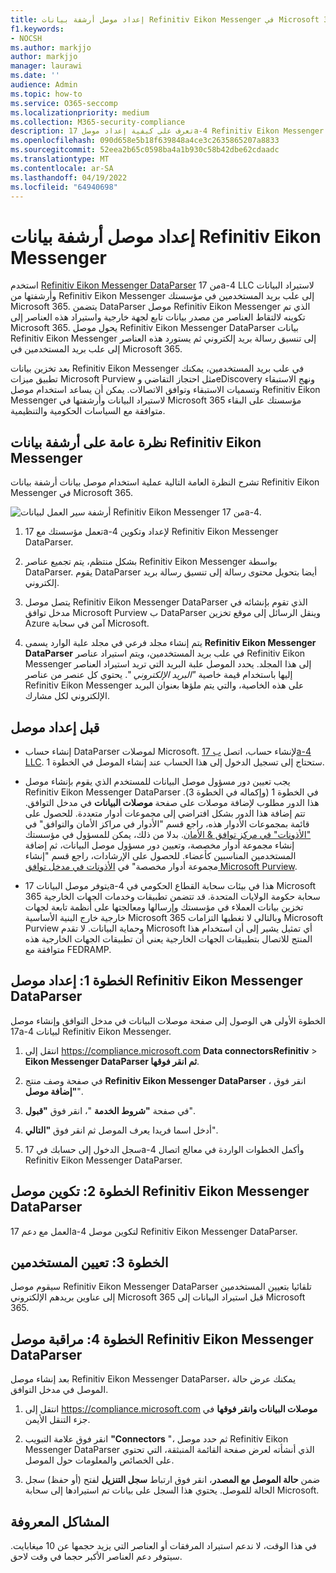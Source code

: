 ```yaml
---
title: إعداد موصل أرشفة بيانات Refinitiv Eikon Messenger في Microsoft 365
f1.keywords:
- NOCSH
ms.author: markjjo
author: markjjo
manager: laurawi
ms.date: ''
audience: Admin
ms.topic: how-to
ms.service: O365-seccomp
ms.localizationpriority: medium
ms.collection: M365-security-compliance
description: تعرف على كيفية إعداد موصل 17a-4 Refinitiv Eikon Messenger DataParser واستخدامه لاستيراد هذه البيانات وأرشفتها في Microsoft 365.
ms.openlocfilehash: 090d658e5b18f639848a4ce3c2635865207a8833
ms.sourcegitcommit: 52eea2b65c0598ba4a1b930c58b42dbe62cdaadc
ms.translationtype: MT
ms.contentlocale: ar-SA
ms.lasthandoff: 04/19/2022
ms.locfileid: "64940698"
---
```

# <a name="set-up-a-connector-to-archive-refinitiv-eikon-messenger-data"></a>إعداد موصل أرشفة بيانات Refinitiv Eikon Messenger

استخدم [Refinitiv Eikon Messenger DataParser](https://www.17a-4.com/refinitiv-messenger-dataparser/) من 17a-4 LLC لاستيراد البيانات وأرشفتها من Refinitiv Eikon Messenger إلى علب بريد المستخدمين في مؤسستك Microsoft 365. يتضمن DataParser موصل Refinitiv Eikon Messenger الذي تم تكوينه لالتقاط العناصر من مصدر بيانات تابع لجهة خارجية واستيراد هذه العناصر إلى Microsoft 365. يحول موصل Refinitiv Eikon Messenger DataParser بيانات Refinitiv Eikon Messenger إلى تنسيق رسالة بريد إلكتروني ثم يستورد هذه العناصر إلى علب بريد المستخدمين في Microsoft 365.

بعد تخزين بيانات Refinitiv Eikon Messenger في علب بريد المستخدمين، يمكنك تطبيق ميزات Microsoft Purview مثل احتجاز التقاضي وeDiscovery ونهج الاستبقاء وتسميات الاستبقاء وتوافق الاتصالات. يمكن أن يساعد استخدام موصل Refinitiv Eikon Messenger لاستيراد البيانات وأرشفتها في Microsoft 365 مؤسستك على البقاء متوافقة مع السياسات الحكومية والتنظيمية.

## <a name="overview-of-archiving-refinitiv-eikon-messenger-data"></a>نظرة عامة على أرشفة بيانات Refinitiv Eikon Messenger

تشرح النظرة العامة التالية عملية استخدام موصل بيانات أرشفة بيانات Refinitiv Eikon Messenger في Microsoft 365.

![أرشفة سير العمل لبيانات Refinitiv Eikon Messenger من 17a-4.](../media/RefinitivMessengerDataParserConnectorWorkflow.png)

1. تعمل مؤسستك مع 17a-4 لإعداد وتكوين Refinitiv Eikon Messenger DataParser.

2. بشكل منتظم، يتم تجميع عناصر Refinitiv Eikon Messenger بواسطة DataParser. يقوم DataParser أيضا بتحويل محتوى رسالة إلى تنسيق رسالة بريد إلكتروني.

3. يتصل موصل Refinitiv Eikon Messenger DataParser الذي تقوم بإنشائه في مدخل توافق Microsoft Purview ب DataParser وينقل الرسائل إلى موقع تخزين Azure آمن في سحابة Microsoft.

4. يتم إنشاء مجلد فرعي في مجلد علبة الوارد يسمى **Refinitiv Eikon Messenger DataParser** في علب بريد المستخدمين، ويتم استيراد عناصر Refinitiv Eikon Messenger إلى هذا المجلد. يحدد الموصل علبة البريد التي تريد استيراد العناصر إليها باستخدام قيمة خاصية *"البريد الإلكتروني* ". يحتوي كل عنصر من عناصر Refinitiv Eikon Messenger على هذه الخاصية، والتي يتم ملؤها بعنوان البريد الإلكتروني لكل مشارك.

## <a name="before-you-set-up-a-connector"></a>قبل إعداد موصل

- إنشاء حساب DataParser لموصلات Microsoft. لإنشاء حساب، اتصل [ب 17a-4 LLC](https://www.17a-4.com/contact/). ستحتاج إلى تسجيل الدخول إلى هذا الحساب عند إنشاء الموصل في الخطوة 1.

- يجب تعيين دور مسؤول موصل البيانات للمستخدم الذي يقوم بإنشاء موصل Refinitiv Eikon Messenger DataParser في الخطوة 1 (وإكماله في الخطوة 3). هذا الدور مطلوب لإضافة موصلات على صفحة **موصلات البيانات** في مدخل التوافق. تتم إضافة هذا الدور بشكل افتراضي إلى مجموعات أدوار متعددة. للحصول على قائمة بمجموعات الأدوار هذه، راجع قسم "الأدوار في مراكز الأمان والتوافق" في ["الأذونات" في مركز توافق & الأمان](../security/office-365-security/permissions-in-the-security-and-compliance-center.md#roles-in-the-security--compliance-center). بدلا من ذلك، يمكن للمسؤول في مؤسستك إنشاء مجموعة أدوار مخصصة، وتعيين دور مسؤول موصل البيانات، ثم إضافة المستخدمين المناسبين كأعضاء. للحصول على الإرشادات، راجع قسم "إنشاء مجموعة أدوار مخصصة" في [الأذونات في مدخل توافق Microsoft Purview](microsoft-365-compliance-center-permissions.md#create-a-custom-role-group).

- يتوفر موصل البيانات 17a-4 هذا في بيئات سحابة القطاع الحكومي في Microsoft 365 سحابة حكومة الولايات المتحدة. قد تتضمن تطبيقات وخدمات الجهات الخارجية تخزين بيانات العملاء في مؤسستك وإرسالها ومعالجتها على أنظمة تابعة لجهات خارجية خارج البنية الأساسية Microsoft 365 وبالتالي لا تغطيها التزامات Microsoft Purview وحماية البيانات. لا تقدم Microsoft أي تمثيل يشير إلى أن استخدام هذا المنتج للاتصال بتطبيقات الجهات الخارجية يعني أن تطبيقات الجهات الخارجية هذه متوافقة مع FEDRAMP.

## <a name="step-1-set-up-a-refinitiv-eikon-messenger-dataparser-connector"></a>الخطوة 1: إعداد موصل Refinitiv Eikon Messenger DataParser

الخطوة الأولى هي الوصول إلى صفحة موصلات البيانات في مدخل التوافق وإنشاء موصل 17a-4 لبيانات Refinitiv Eikon Messenger.

1. انتقل إلى <https://compliance.microsoft.com> **Data connectorsRefinitiv** >  **Eikon Messenger DataParser ثم انقر فوقها**.

2. في صفحة وصف منتج **Refinitiv Eikon Messenger DataParser** ، انقر فوق **"إضافة موصل**".

3. في صفحة **"شروط الخدمة** "، انقر فوق **"قبول**".

4. أدخل اسما فريدا يعرف الموصل ثم انقر فوق **"التالي**".

5. سجل الدخول إلى حسابك في 17a-4 وأكمل الخطوات الواردة في معالج اتصال Refinitiv Eikon Messenger DataParser.

## <a name="step-2-configure-the-refinitiv-eikon-messenger-dataparser-connector"></a>الخطوة 2: تكوين موصل Refinitiv Eikon Messenger DataParser

العمل مع دعم 17a-4 لتكوين موصل Refinitiv Eikon Messenger DataParser.

## <a name="step-3-map-users"></a>الخطوة 3: تعيين المستخدمين

سيقوم موصل Refinitiv Eikon Messenger DataParser تلقائيا بتعيين المستخدمين إلى عناوين بريدهم الإلكتروني Microsoft 365 قبل استيراد البيانات إلى Microsoft 365.

## <a name="step-4-monitor-the-refinitiv-eikon-messenger-dataparser-connector"></a>الخطوة 4: مراقبة موصل Refinitiv Eikon Messenger DataParser

بعد إنشاء موصل Refinitiv Eikon Messenger DataParser، يمكنك عرض حالة الموصل في مدخل التوافق.

1. انتقل إلى <https://compliance.microsoft.com> **موصلات البيانات وانقر فوقها** في جزء التنقل الأيمن.

2. انقر فوق علامة التبويب **"Connectors** "، ثم حدد موصل Refinitiv Eikon Messenger DataParser الذي أنشأته لعرض صفحة القائمة المنبثقة، التي تحتوي على الخصائص والمعلومات حول الموصل.

3. ضمن **حالة الموصل مع المصدر**، انقر فوق ارتباط **سجل التنزيل** لفتح (أو حفظ) سجل الحالة للموصل. يحتوي هذا السجل على بيانات تم استيرادها إلى سحابة Microsoft.

## <a name="known-issues"></a>المشاكل المعروفة

في هذا الوقت، لا ندعم استيراد المرفقات أو العناصر التي يزيد حجمها عن 10 ميغابايت. سيتوفر دعم العناصر الأكبر حجما في وقت لاحق.
